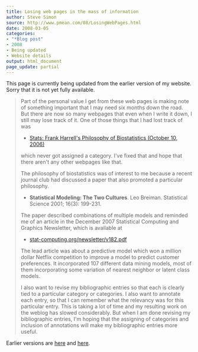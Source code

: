 ```yaml
---
title: Losing web pages in the mass of information
author: Steve Simon
source: http://www.pmean.com/08/LosingWebPages.html
date: 2008-03-05
categories:
- "*Blog post"
- 2008
- Being updated
- Website details
output: html_document
page_update: partial
---
```

This page is currently being updated from the earlier version of my website. Sorry that it is not yet fully available.

> Part of the personal value I get from these web pages is making note
> of something important that I may need six months down the road. But
> there are now so many webpages that even when I write it down, I still
> may lose track of it. One of those things that I had lost track of
> was
>
> -   [Stats: Frank Harrell's Philosophy of Biostatistics (October
>     10, 2006)](http://www.pmean.com/weblog2006/HarrellPhilosophy.html)
>
> which never got assigned a category. I've fixed that and hope that
> there aren't any other webpages like that.
>
> The philosophy of biostatistics was of interest to me because a recent
> journal club had discussed a paper that also promoted a particular
> philosophy.
>
> -   **Statistical Modeling: The Two Cultures**. Leo Breiman.
>     Statistical Science 2001; 16(3): 199-231.
>
> The paper described combinations of multiple models and reminded me of
> an article in the December 2007 Statistical Computing and Graphics
> Newsletter, which is available at
>
> -   [stat-computing.org/newsletter/v182.pdf](http://stat-computing.org/newsletter/v182.pdf)
>
> The lead article was about a predictive model which won a million
> dollar Netflix competition to improve a model to predict customer
> preferences. It incorporated 107 different data mining models, most of
> them incorporating some variation of nearest neighbor or latent class
> models.
>
> I also want to revise my bibliographic entries so that each is clearly
> tied to a particular category or categories. I also want to annotate
> each entry, so that I can remember what the relevancy was for this
> particular entry. This is taking a lot of time and my resulting work
> on the weblog has slowed considerably. But when I am done revising my
> bibliographic entries, I'm hoping that the assigning of categories
> and inclusion of annotations will make my bibliographic entries more
> useful.

Earlier versions are [here][sim1] and [here][sim2].

[sim1]: http://www.pmean.com/08/LosingWebPages.html
[sim2]: http://new.pmean.com/losing-web-pages/
